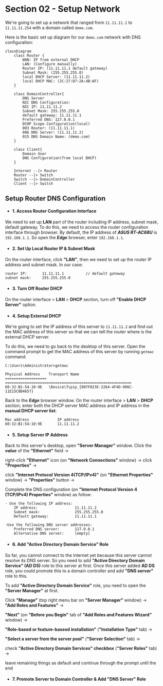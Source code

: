 # Section 02 - Setup Network

We're going to set up a network that ranged from `11.11.11.1` to `11.11.11.254` with a domain called `demo.com`.

Here is the basic set up diagram for our `demo.com` network with DNS configuration:
```mermaid
classDiagram
    class Router {
        WAN: IP from external DHCP
        LAN: (Configure manually)
        Router IP: (11.11.11.1 default gateway)
        Subnet Mask: (255.255.255.0)
        local DHCP Server: (11.11.11.2)
        local DHCP MAC: (2C:27:D7:2A:4B:AF)
    }

    class DomainController{
        DNS Server
        NIC DNS Configuration:
        NIC IP: 11.11.11.2
        Subnet Mask: 255.255.255.0
        default gateway: 11.11.11.1
        Preferred DNS: 127.0.0.1
        DCHP Scope Configuration(local)
        003 Router: (11.11.11.1)
        006 DNS Server: (11.11.11.2)
        015 DNS Domain Name: (demo.com)
    }

    class Client{
        Domain User
        DNS Configuration(from local DHCP)
    }

    Internet --|> Router
    Router --|> Switch
    Switch --|> DomainController
    Client --|> Switch
```



## Setup Router DNS Configuration

- #### 1. Access Router Configuration Interface 
We need to set up **LAN** part of the router including IP address, subnet mask, default gateway. To do this, we need to access the router configuration interface through browser. By default, the IP address of ***ASUS RT-AC68U*** is `192.168.1.1`. So open the ***Edge*** browser, enter `192.168.1.1`.

- #### 2. Set Up Local Router IP & Subnet Mask
On the router interface, click **"LAN"**, then we need to set up the router IP address and subnet mask. In our case:
```
router IP:       11.11.11.1          // default gateway
subnet mask:     255.255.255.0
```

- #### 3. Turn Off Router DHCP 
On the router interface > **LAN** > **DHCP** section, turn off **"Enable DHCP Server"** option.

- #### 4. Setup External DHCP
We're going to set the IP address of this server to `11.11.11.2` and find out the MAC address of this server so that we can tell the router where is the external DHCP server.

To do this, we need to go back to the desktop of this server. Open the command prompt to get the MAC address of this server by running `getmac` command:
```
C:\Users\Administrator>getmac

Physical Address    Transport Name
=================== ==========================================================
60-32-B1-54-10-9E   \Device\Tcpip_{907F023E-2264-4F4D-906C-11E15C8B4657}
```
Back to the ***Edge*** browser window. On the router interface > **LAN** > **DHCP** section, enter both the DHCP server MAC address and IP address in the **manual DHCP server list**:
```
Mac address             IP address
60:32:B1:54:10:9E       11.11.11.2
```

- #### 5. Setup Server IP Address
Back to this server's desktop, open **"Server Manager"** window. Click the ***value*** of the **"Ethernet"** field ->

right-click **"Ethernet"** icon (on **"Network Connections"** window) -> click **"Properties"** ->

click **"Internet Protocol Version 4(TCP/IPv4)"** (on **"Ethernet Properties"** window) -> **"Properties"** button ->

Complete the DNS configuration (on **"Internet Protocol Version 4 (TCP/IPv4) Properties"** window) as follow:
```
- Use the following IP address:
    IP address:                 11.11.11.2
    Subnet mask:                255.255.255.0
    Default gateway:            11.11.11.1

-Use the following DNS server addresses:
    Preferred DNS server:       127.0.0.1
    Alternative DNS server:     [empty]
```

- #### 6. Add "Active Directory Domain Service" Role
So far, you cannot connect to the internet yet because this server cannot resolve its DNS server. So you need to add **"Active Directory Domain Service" (AD DS)** role to this server at first. Once this server added **AD DS** role, you could promote this to a domain controller and add **"DNS server"** role to this.

To add **"Active Directory Domain Service"** role, you need to open the **"Server Manager"** at first.

Click **"Manage"** (top right menu bar on **"Server Manager"** window) -> **"Add Roles and Features"** ->

**"Next"** (on **"Before you Begin"** tab of **"Add Roles and Features Wizard"** window) ->

**"Role-based or feature-basesd installation"** (**"Installation Type"** tab) ->

**"Select a server from the server pool"** (**"Server Selection"** tab) ->

check **"Active Directory Domain Services" checkbox** (**"Server Roles"** tab) -> 

leave remaining things as default and continue through the prompt until the end

- #### 7. Promote Server to Domain Controller & Add "DNS Server" Role

